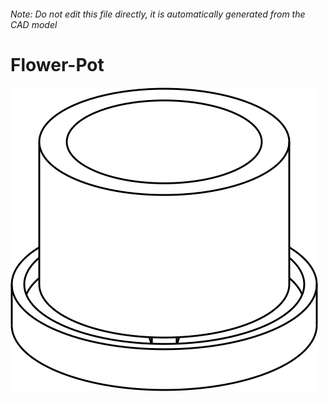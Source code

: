 ###### Note: Do not edit this file directly, it is automatically generated from the CAD model

# Flower-Pot

![](/project.svg)



 


